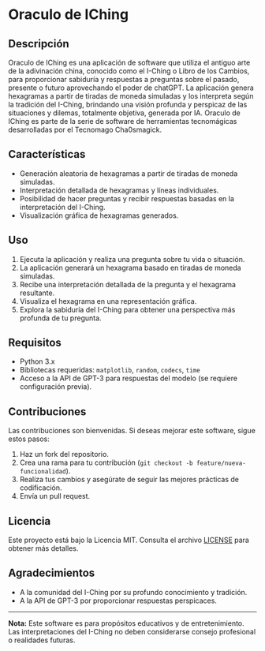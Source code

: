 # Oraculo de IChing

## Descripción

Oraculo de IChing es una aplicación de software que utiliza el antiguo arte de la adivinación china, conocido como el I-Ching o Libro de los Cambios, para proporcionar sabiduría y respuestas a preguntas sobre el pasado, presente o futuro aprovechando el poder de chatGPT. La aplicación genera hexagramas a partir de tiradas de moneda simuladas y los interpreta según la tradición del I-Ching, brindando una visión profunda y perspicaz de las situaciones y dilemas, totalmente objetiva, generada por IA. Oraculo de IChing es parte de la serie de software de herramientas tecnomágicas desarrolladas por el Tecnomago Cha0smagick.

## Características

- Generación aleatoria de hexagramas a partir de tiradas de moneda simuladas.
- Interpretación detallada de hexagramas y líneas individuales.
- Posibilidad de hacer preguntas y recibir respuestas basadas en la interpretación del I-Ching.
- Visualización gráfica de hexagramas generados.

## Uso

1. Ejecuta la aplicación y realiza una pregunta sobre tu vida o situación.
2. La aplicación generará un hexagrama basado en tiradas de moneda simuladas.
3. Recibe una interpretación detallada de la pregunta y el hexagrama resultante.
4. Visualiza el hexagrama en una representación gráfica.
5. Explora la sabiduría del I-Ching para obtener una perspectiva más profunda de tu pregunta.

## Requisitos

- Python 3.x
- Bibliotecas requeridas: `matplotlib`, `random`, `codecs`, `time`
- Acceso a la API de GPT-3 para respuestas del modelo (se requiere configuración previa).

## Contribuciones

Las contribuciones son bienvenidas. Si deseas mejorar este software, sigue estos pasos:

1. Haz un fork del repositorio.
2. Crea una rama para tu contribución (`git checkout -b feature/nueva-funcionalidad`).
3. Realiza tus cambios y asegúrate de seguir las mejores prácticas de codificación.
4. Envía un pull request.

## Licencia

Este proyecto está bajo la Licencia MIT. Consulta el archivo [LICENSE](LICENSE) para obtener más detalles.

## Agradecimientos

- A la comunidad del I-Ching por su profundo conocimiento y tradición.
- A la API de GPT-3 por proporcionar respuestas perspicaces.

---

**Nota:** Este software es para propósitos educativos y de entretenimiento. Las interpretaciones del I-Ching no deben considerarse consejo profesional o realidades futuras.

